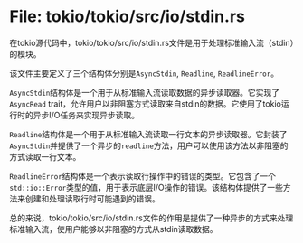 # File: tokio/tokio/src/io/stdin.rs

在tokio源代码中，tokio/tokio/src/io/stdin.rs文件是用于处理标准输入流（stdin）的模块。

该文件主要定义了三个结构体分别是`AsyncStdin`, `Readline`, `ReadlineError`。

`AsyncStdin`结构体是一个用于从标准输入流读取数据的异步读取器。它实现了`AsyncRead` trait，允许用户以非阻塞方式读取来自stdin的数据。它使用了tokio运行时的异步I/O任务来实现异步读取。

`Readline`结构体是一个用于从标准输入流读取一行文本的异步读取器。它封装了`AsyncStdin`并提供了一个异步的`readline`方法，用户可以使用该方法以非阻塞的方式读取一行文本。

`ReadlineError`结构体是一个表示读取行操作中的错误的类型。它包含了一个`std::io::Error`类型的值，用于表示底层I/O操作的错误。该结构体提供了一些方法来创建和处理读取行时可能遇到的错误。

总的来说，tokio/tokio/src/io/stdin.rs文件的作用是提供了一种异步的方式来处理标准输入流，使用户能够以非阻塞的方式从stdin读取数据。

